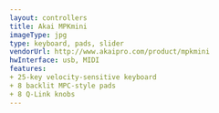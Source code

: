 ```yaml
---
layout: controllers
title: Akai MPKmini
imageType: jpg
type: keyboard, pads, slider
vendorUrl: http://www.akaipro.com/product/mpkmini
hwInterface: usb, MIDI
features:
+ 25-key velocity-sensitive keyboard
+ 8 backlit MPC-style pads  
+ 8 Q-Link knobs
---
```



